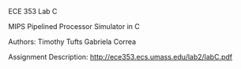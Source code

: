 ECE 353 Lab C

MIPS Pipelined Processor Simulator in C

Authors:
Timothy Tufts
Gabriela Correa

Assignment Description:
http://ece353.ecs.umass.edu/lab2/labC.pdf

